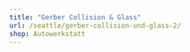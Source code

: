 ```yaml
---
title: "Gerber Collision & Glass"
url: /seattle/gerber-collision-und-glass-2/
shop: Autowerkstatt
---
```

